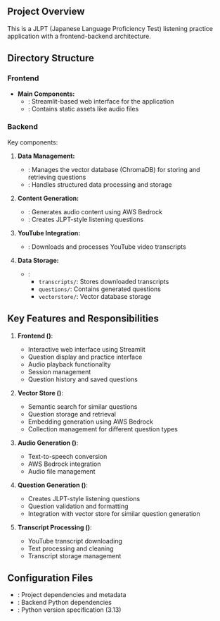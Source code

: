 
## Project Overview
This is a JLPT (Japanese Language Proficiency Test) listening practice application with a frontend-backend architecture.

## Directory Structure

### Frontend
<mcfolder name="frontend" path="/Users/ali/github/free-genai-bootcamp-2025/listening-comp/frontend"></mcfolder>
- **Main Components:**
  - <mcfile name="main.py" path="/Users/ali/github/free-genai-bootcamp-2025/listening-comp/frontend/main.py"></mcfile>: Streamlit-based web interface for the application
  - <mcfolder name="static" path="/Users/ali/github/free-genai-bootcamp-2025/listening-comp/frontend/static"></mcfolder>: Contains static assets like audio files

### Backend
<mcfolder name="backend" path="/Users/ali/github/free-genai-bootcamp-2025/listening-comp/backend"></mcfolder>

Key components:

1. **Data Management:**
   - <mcfile name="vector_store.py" path="/Users/ali/github/free-genai-bootcamp-2025/listening-comp/backend/vector_store.py"></mcfile>: Manages the vector database (ChromaDB) for storing and retrieving questions
   - <mcfile name="structured_data.py" path="/Users/ali/github/free-genai-bootcamp-2025/listening-comp/backend/structured_data.py"></mcfile>: Handles structured data processing and storage

2. **Content Generation:**
   - <mcfile name="audio_generator.py" path="/Users/ali/github/free-genai-bootcamp-2025/listening-comp/backend/audio_generator.py"></mcfile>: Generates audio content using AWS Bedrock
   - <mcfile name="question_generator.py" path="/Users/ali/github/free-genai-bootcamp-2025/listening-comp/backend/question_generator.py"></mcfile>: Creates JLPT-style listening questions

3. **YouTube Integration:**
   - <mcfile name="get_transcript.py" path="/Users/ali/github/free-genai-bootcamp-2025/listening-comp/backend/get_transcript.py"></mcfile>: Downloads and processes YouTube video transcripts

4. **Data Storage:**
   - <mcfolder name="data" path="/Users/ali/github/free-genai-bootcamp-2025/listening-comp/backend/data"></mcfolder>:
     - `transcripts/`: Stores downloaded transcripts
     - `questions/`: Contains generated questions
     - `vectorstore/`: Vector database storage

## Key Features and Responsibilities

1. **Frontend (<mcfile name="main.py" path="/Users/ali/github/free-genai-bootcamp-2025/listening-comp/frontend/main.py"></mcfile>)**:
   - Interactive web interface using Streamlit
   - Question display and practice interface
   - Audio playback functionality
   - Session management
   - Question history and saved questions

2. **Vector Store (<mcfile name="vector_store.py" path="/Users/ali/github/free-genai-bootcamp-2025/listening-comp/backend/vector_store.py"></mcfile>)**:
   - Semantic search for similar questions
   - Question storage and retrieval
   - Embedding generation using AWS Bedrock
   - Collection management for different question types

3. **Audio Generation (<mcfile name="audio_generator.py" path="/Users/ali/github/free-genai-bootcamp-2025/listening-comp/backend/audio_generator.py"></mcfile>)**:
   - Text-to-speech conversion
   - AWS Bedrock integration
   - Audio file management

4. **Question Generation (<mcfile name="question_generator.py" path="/Users/ali/github/free-genai-bootcamp-2025/listening-comp/backend/question_generator.py"></mcfile>)**:
   - Creates JLPT-style listening questions
   - Question validation and formatting
   - Integration with vector store for similar question generation

5. **Transcript Processing (<mcfile name="get_transcript.py" path="/Users/ali/github/free-genai-bootcamp-2025/listening-comp/backend/get_transcript.py"></mcfile>)**:
   - YouTube transcript downloading
   - Text processing and cleaning
   - Transcript storage management

## Configuration Files
- <mcfile name="pyproject.toml" path="/Users/ali/github/free-genai-bootcamp-2025/listening-comp/pyproject.toml"></mcfile>: Project dependencies and metadata
- <mcfile name="requirements.txt" path="/Users/ali/github/free-genai-bootcamp-2025/listening-comp/backend/requirements.txt"></mcfile>: Backend Python dependencies
- <mcfile name=".python-version" path="/Users/ali/github/free-genai-bootcamp-2025/listening-comp/.python-version"></mcfile>: Python version specification (3.13)

